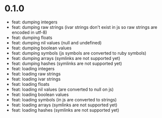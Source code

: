 # 0.1.0
- feat: dumping integers
- feat: dumping raw strings (ivar strings don't exist in js so raw strings are encoded in utf-8)
- feat: dumping floats
- feat: dumping nil values (null and undefined)
- feat: dumping boolean values
- feat: dumping symbols (js symbols are converted to ruby symbols)
- feat: dumping arrays (symlinks are not supported yet)
- feat: dumping hashes (symlinks are not supported yet)
- feat: loading integers
- feat: loading raw strings
- feat: loading ivar strings
- feat: loading floats
- feat: loading nil values (are converted to null on js)
- feat: loading boolean values
- feat: loading symbols (in js are converted to strings)
- feat: loading arrays (symlinks are not supported yet)
- feat: loading hashes (symlinks are not supported yet)
